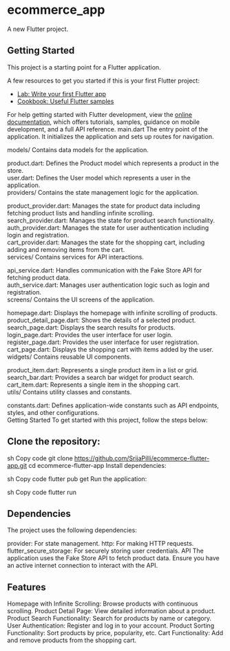 # ecommerce_app

A new Flutter project.

## Getting Started

This project is a starting point for a Flutter application.

A few resources to get you started if this is your first Flutter project:

- [Lab: Write your first Flutter app](https://docs.flutter.dev/get-started/codelab)
- [Cookbook: Useful Flutter samples](https://docs.flutter.dev/cookbook)

For help getting started with Flutter development, view the
[online documentation](https://docs.flutter.dev/), which offers tutorials,
samples, guidance on mobile development, and a full API reference.
main.dart
The entry point of the application. It initializes the application and sets up routes for navigation.

models/
Contains data models for the application.

product.dart: Defines the Product model which represents a product in the store.
<br>
user.dart: Defines the User model which represents a user in the application.
<br>
providers/
Contains the state management logic for the application.
<br>

product_provider.dart: Manages the state for product data including fetching product lists and handling infinite scrolling.
<br>
search_provider.dart: Manages the state for product search functionality.
<br>
auth_provider.dart: Manages the state for user authentication including login and registration.
<br>
cart_provider.dart: Manages the state for the shopping cart, including adding and removing items from the cart.
<br>
services/
Contains services for API interactions.
<br>

api_service.dart: Handles communication with the Fake Store API for fetching product data.
<br>
auth_service.dart: Manages user authentication logic such as login and registration.
<br>
screens/
Contains the UI screens of the application.
<br>

homepage.dart: Displays the homepage with infinite scrolling of products.
<br>
product_detail_page.dart: Shows the details of a selected product.
<br>
search_page.dart: Displays the search results for products.
<br>
login_page.dart: Provides the user interface for user login.
<br>
register_page.dart: Provides the user interface for user registration.
<br>
cart_page.dart: Displays the shopping cart with items added by the user.
<br>
widgets/
Contains reusable UI components.
<br>

product_item.dart: Represents a single product item in a list or grid.
<br>
search_bar.dart: Provides a search bar widget for product search.
<br>
cart_item.dart: Represents a single item in the shopping cart.
<br>
utils/
Contains utility classes and constants.
<br>

constants.dart: Defines application-wide constants such as API endpoints, styles, and other configurations.
<br>
Getting Started
To get started with this project, follow the steps below:

## Clone the repository:

sh
Copy code
git clone https://github.com/SrijaPilli/ecommerce-flutter-app.git
cd ecommerce-flutter-app
Install dependencies:

sh
Copy code
flutter pub get
Run the application:

sh
Copy code
flutter run
## Dependencies
The project uses the following dependencies:

provider: For state management.
http: For making HTTP requests.
flutter_secure_storage: For securely storing user credentials.
API
The application uses the Fake Store API to fetch product data. Ensure you have an active internet connection to interact with the API.

## Features
Homepage with Infinite Scrolling: Browse products with continuous scrolling.
Product Detail Page: View detailed information about a product.
Product Search Functionality: Search for products by name or category.
User Authentication: Register and log in to your account.
Product Sorting Functionality: Sort products by price, popularity, etc.
Cart Functionality: Add and remove products from the shopping cart.
